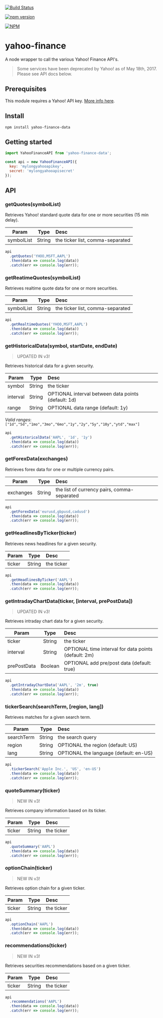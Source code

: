 [![Build Status](https://travis-ci.org/stephanepericat/yahoo-finance.svg?branch=master)](https://travis-ci.org/stephanepericat/yahoo-finance)

[![npm version](https://badge.fury.io/js/yahoo-finance-data.svg)](https://badge.fury.io/js/yahoo-finance-data)

[![NPM](https://nodei.co/npm/yahoo-finance-data.png)](https://nodei.co/npm/yahoo-finance-data/)

# yahoo-finance

A node wrapper to call the various Yahoo! Finance API's.

> Some services have been deprecated by Yahoo! as of May 18th, 2017. Please see API docs below.

## Prerequisites

This module requires a Yahoo! API key. [More info here](https://developer.yahoo.com/apps/create/).

## Install

```shell
npm install yahoo-finance-data
```

## Getting started

```js
import YahooFinanceAPI from 'yahoo-finance-data';

const api = new YahooFinanceAPI({
  key: 'mylongyahooapikey',
  secret: 'mylongyahooapisecret'
});
```

## API

### getQuotes(symbolList)

Retrieves Yahoo! standard quote data for one or more securities (15 min delay).

| Param        | Type    | Desc  |
| ------------ |:-------:| :---- |
| symbolList   | String  | the ticker list, comma-separated |

```js
api
  .getQuotes('YHOO,MSFT,AAPL')
  .then(data => console.log(data))
  .catch(err => console.log(err));
```

### getReatimeQuotes(symbolList)

Retrieves realtime quote data for one or more securities.

| Param        | Type    | Desc  |
| ------------ |:-------:| :---- |
| symbolList   | String  | the ticker list, comma-separated |

```js
api
  .getRealtimeQuotes('YHOO,MSFT,AAPL')
  .then(data => console.log(data))
  .catch(err => console.log(err));
```

### getHistoricalData(symbol, startDate, endDate)

> UPDATED IN v3!

Retrieves historical data for a given security.

| Param        | Type    | Desc  |
| ------------ |:-------:| :---- |
| symbol       | String  | the ticker |
| interval     | String  | OPTIONAL interval between data points (default: 1d) |
| range        | String  | OPTIONAL data range (default: 1y) |

*Valid ranges*:
`["1d","5d","1mo","3mo","6mo","1y","2y","5y","10y","ytd","max"]`

```js
api
  .getHistoricalData('AAPL', '1d', '1y')
  .then(data => console.log(data))
  .catch(err => console.log(err));
```

### getForexData(exchanges)

Retrieves forex data for one or multiple currency pairs.

| Param        | Type    | Desc  |
| ------------ |:-------:| :---- |
| exchanges    | String  | the list of currency pairs, comma-separated |

```js
api
  .getForexData('eurusd,gbpusd,cadusd')
  .then(data => console.log(data))
  .catch(err => console.log(err));
```

### getHeadlinesByTicker(ticker)

Retrieves news headlines for a given security.

| Param        | Type    | Desc  |
| ------------ |:-------:| :---- |
| ticker       | String  | the ticker |

```js
api
  .getHeadlinesByTicker('AAPL')
  .then(data => console.log(data))
  .catch(err => console.log(err));
```

### getIntradayChartData(ticker, [interval, prePostData])

> UPDATED IN v3!

Retrieves intraday chart data for a given security.

| Param        | Type    | Desc  |
| ------------ |:-------:| :---- |
| ticker       | String  | the ticker |
| interval     | String  | OPTIONAL time interval for data points (default: 2m) |
| prePostData  | Boolean | OPTIONAL add pre/post data (default: true) |

```js
api
  .getIntradayChartData('AAPL', '2m', true)
  .then(data => console.log(data))
  .catch(err => console.log(err));
```

### tickerSearch(searchTerm, [region, lang])

Retrieves matches for a given search term.

| Param        | Type    | Desc  |
| ------------ |:-------:| :---- |
| searchTerm   | String  | the search query |
| region       | String  | OPTIONAL the region (default: US) |
| lang         | String  | OPTIONAL the language (default: en-US) |

```js
api
  .tickerSearch('Apple Inc.', 'US', 'en-US')
  .then(data => console.log(data))
  .catch(err => console.log(err));
```

### quoteSummary(ticker)

> NEW IN v3!

Retrieves company information based on its ticker.

| Param        | Type    | Desc  |
| ------------ |:-------:| :---- |
| ticker       | String  | the ticker |

```js
api
  .quoteSummary('AAPL')
  .then(data => console.log(data))
  .catch(err => console.log(err));
```

### optionChain(ticker)

> NEW IN v3!

Retrieves option chain for a given ticker.

| Param        | Type    | Desc  |
| ------------ |:-------:| :---- |
| ticker       | String  | the ticker |

```js
api
  .optionChain('AAPL')
  .then(data => console.log(data))
  .catch(err => console.log(err));
```

### recommendations(ticker)

> NEW IN v3!

Retrieves securities recommendations based on a given ticker.

| Param        | Type    | Desc  |
| ------------ |:-------:| :---- |
| ticker       | String  | the ticker |

```js
api
  .recommendations('AAPL')
  .then(data => console.log(data))
  .catch(err => console.log(err));
```
